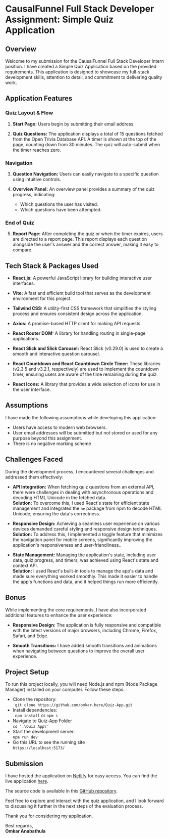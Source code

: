 # CausalFunnel Full Stack Developer Assignment: Simple Quiz Application

## Overview

Welcome to my submission for the CausalFunnel Full Stack Developer Intern position. I have created a Simple Quiz Application based on the provided requirements. This application is designed to showcase my full-stack development skills, attention to detail, and commitment to delivering quality work.

## Application Features

### Quiz Layout & Flow

1. **Start Page:** Users begin by submitting their email address.

2. **Quiz Questions:** The application displays a total of 15 questions fetched from the Open Trivia Database API. A timer is shown at the top of the page, counting down from 30 minutes. The quiz will auto-submit when the timer reaches zero.

### Navigation

3. **Question Navigation:** Users can easily navigate to a specific question using intuitive controls.

4. **Overview Panel:** An overview panel provides a summary of the quiz progress, indicating:
   - Which questions the user has visited.
   - Which questions have been attempted.

### End of Quiz

5. **Report Page:** After completing the quiz or when the timer expires, users are directed to a report page. This report displays each question alongside the user's answer and the correct answer, making it easy to compare.


## Tech Stack & Packages Used

- **React.js:** A powerful JavaScript library for building interactive user interfaces.
- **Vite:** A fast and efficient build tool that serves as the development environment for this project. 

- **Tailwind CSS:** A utility-first CSS framework that simplifies the styling process and ensures consistent design across the application. 

- **Axios:** A promise-based HTTP client for making API requests.

- **React Router DOM:** A library for handling routing in single-page applications.

- **React Slick and Slick Carousel:** React Slick (v0.29.0) is used to create a smooth and interactive question carousel. 

- **React Countdown and React Countdown Circle Timer:** These libraries (v2.3.5 and v3.2.1, respectively) are used to implement the countdown timer, ensuring users are aware of the time remaining during the quiz.

- **React Icons:** A library that provides a wide selection of icons for use in the user interface. 

## Assumptions

I have made the following assumptions while developing this application:

- Users have access to modern web browsers.
- User email addresses will be submitted but not stored or used for any purpose beyond this assignment.
- There is no negative marking scheme

## Challenges Faced

During the development process, I encountered several challenges and addressed them effectively:

- **API Integration:** When fetching quiz questions from an external API, there were challenges in dealing with asynchronous operations and decoding HTML Unicode in the fetched data. <br />
 **Solution:**  To overcome this, I used React's state for efficient state management and integrated the ```he``` package from npm to decode HTML Unicode, ensuring the data's correctness.

- **Responsive Design:** Achieving a seamless user experience on various devices demanded careful styling and responsive design techniques.
  **Solution:**  To address this, I implemented a toggle feature that minimizes the navigation panel for mobile screens, significantly improving the application's responsiveness and user-friendliness..

- **State Management:** Managing the application's state, including user data, quiz progress, and timers, was achieved using React's state and context API.<br/>
**Solution:** I used React's built-in tools to manage the app's data and made sure everything worked smoothly. This made it easier to handle the app's functions and data, and it helped things run more efficiently.
  
## Bonus 

While implementing the core requirements, I have also incorporated additional features to enhance the user experience:

- **Responsive Design:** The application is fully responsive and compatible with the latest versions of major browsers, including Chrome, Firefox, Safari, and Edge.

- **Smooth Transitions:** I have added smooth transitions and animations when navigating between questions to improve the overall user experience.

## Project Setup

To run this project locally, you will need Node.js and npm (Node Package Manager) installed on your computer. Follow these steps:

- Clone the repository: <br />
   ``` git clone https://github.com/omkar-here/Quiz-App.git```
- Install dependencies: <br />
      ``` npm install``` or ```npm i ```
- Navigate to Quiz-App Folder <br />
    ```cd '.\Quiz App\'```
- Start the development server: <br/>
```npm run dev```
- Go this URL to see the running site <br />
```https://localhost:5173/```

## Submission

I have hosted the application on [Netlify](https://www.netlify.com/) for easy access. You can find the live application [here](https://causalfunnel-quiz-app.netlify.app/).

The source code is available in this [GitHub repository](https://github.com/omkar-here/Quiz-App).

Feel free to explore and interact with the quiz application, and I look forward to discussing it further in the next steps of the evaluation process.

Thank you for considering my application.

Best regards,<br />
<strong>Omkar Anabathula</strong>

